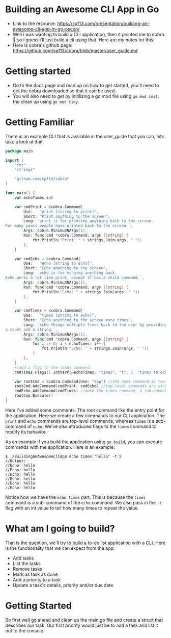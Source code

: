 # Building an Awesome CLI App in Go

- Link to the resource: https://spf13.com/presentation/building-an-awesome-cli-app-in-go-oscon/
- Well i was wanting to build a CLI application, then it pointed me to cobra. :shrug: so i guess i'll just build a cli using that. Here are my notes for this.
- Here is cobra's github page: https://github.com/spf13/cobra/blob/master/user_guide.md

# Getting started

- Go to the docs page and read up on how to get started, you'll need to get the cobra downloaded so that it can be used.
- You will also need to get by initilizing a go mod file using `go mod init`, the clean up using `go mod tidy`.

# Getting Familiar

There is an example CLI that is available in the user_guide that you can, lets take a look at that.

```Go
package main

import (
	"fmt"
	"strings"

	"github.com/spf13/cobra"
)

func main() {
	var echoTimes int

	var cmdPrint = &cobra.Command{
		Use:   "print [string to print]",
		Short: "Print anything to the screen",
		Long: `print is for printing anything back to the screen.
For many years people have printed back to the screen.`,
		Args: cobra.MinimumNArgs(1),
		Run: func(cmd *cobra.Command, args []string) {
			fmt.Println("Print: " + strings.Join(args, " "))
		},
	}

	var cmdEcho = &cobra.Command{
		Use:   "echo [string to echo]",
		Short: "Echo anything to the screen",
		Long: `echo is for echoing anything back.
Echo works a lot like print, except it has a child command.`,
		Args: cobra.MinimumNArgs(1),
		Run: func(cmd *cobra.Command, args []string) {
			fmt.Println("Echo: " + strings.Join(args, " "))
		},
	}

	var cmdTimes = &cobra.Command{
		Use:   "times [string to echo]",
		Short: "Echo anything to the screen more times",
		Long: `echo things multiple times back to the user by providing
a count and a string.`,
		Args: cobra.MinimumNArgs(1),
		Run: func(cmd *cobra.Command, args []string) {
			for i := 0; i < echoTimes; i++ {
				fmt.Println("Echo: " + strings.Join(args, " "))
			}
		},
	}
    //add a flag to the times command.
	cmdTimes.Flags().IntVarP(&echoTimes, "times", "t", 1, "times to echo the input")

	var rootCmd = &cobra.Command{Use: "app"} //the root command is the entry point
	rootCmd.AddCommand(cmdPrint, cmdEcho) //top-level commands are wired to the root
	cmdEcho.AddCommand(cmdTimes) //make the times command, a sub-command.
	rootCmd.Execute()
}

```

Here i've added some comments. The root command like the entry point for the application. Here we create a few commands to our CLI application. The `print` and `echo` commands are top-level commands, whereas `times` is a sub-command of `echo`. We've also introduced flags to the `times` command to modify its behavior.

As an example if you build the application using `go build`, you can execute commands with the application. Here is an example:

```
$ ./BuildingAnAwesomeCliApp echo times "hello" -t 5
//Output:
//Echo: hello
//Echo: hello
//Echo: hello
//Echo: hello
//Echo: hello
//Echo: hello
```

Notice how we have the `echo times` part. This is because the `times` command is a sub-command of the `echo` command. We also pass in the `-t` flag with an int value to tell how many times to repeat the value.

# What am I going to build?

That is the question, we'll try to build a to-do list application with a CLI. Here is the functionality that we can expect from the app:

- Add tasks
- List the tasks
- Remove tasks
- Mark as task as done
- Add a priority to a task
- Update a task's details, priority and/or due date

# Getting Started

So first well go ahead and clean up the main.go file and create a struct that describes our task. Our first priority would just be to add a task and list it out to the console.
